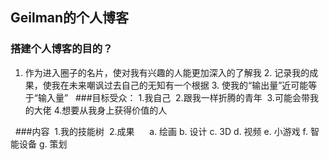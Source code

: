 ## Geilman的个人博客



### 搭建个人博客的目的？
  1. 作为进入圈子的名片，使对我有兴趣的人能更加深入的了解我
	2. 记录我的成果，使我在未来嘲讽过去自己的无知有一个根据
	3. 使我的“输出量”近可能等于“输入量”
  
###目标受众：
	1.我自己
  2.跟我一样折腾的青年
  3.可能会带我的大佬
  4.想要从我身上获得价值的人

  
###内容
  1.我的技能树
  2.成果
      a. 绘画
      b. 设计 
      c. 3D 
      d. 视频
      e. 小游戏
      f. 智能设备
      g. 策划





